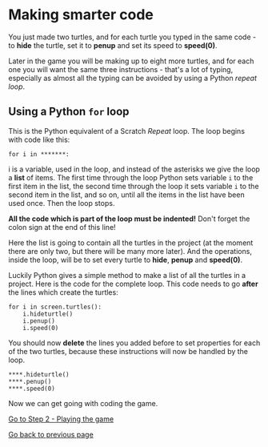 # Making smarter code

You just made two turtles, and for each turtle you typed in the same code - to **hide** the turtle, set it to **penup** and set its speed to **speed(0)**.

Later in the game you will be making up to eight more turtles, and for each one you will want the same three instructions - that's a lot of typing, especially as almost all the typing can be avoided by using a Python *repeat loop*.

## Using a Python ```for``` loop

This is the Python equivalent of a Scratch *Repeat* loop. The loop begins with code like this:
```
for i in *******:
```
i is a variable, used in the loop, and instead of the asterisks we give the loop a **list** of items. The first time through the loop Python sets variable ```i``` to the first item in the list, the second time through the loop it sets variable ```i``` to the second item in the list, and so on, until all the items in the list have been used once. Then the loop stops.

**All the code which is part of the loop must be indented!** Don't forget the colon sign at the end of this line!

Here the list is going to contain all the turtles in the project (at the moment there are only two, but there will be many more later). And the operations, inside the loop, will be to set every turtle to **hide**, **penup** and **speed(0)**.

Luckily Python gives a simple method to make a list of all the turtles in a project. Here is the code for the complete loop. This code needs to go **after** the lines which create the turtles:
```
for i in screen.turtles():
    i.hideturtle()
    i.penup()
    i.speed(0)
```
You should now **delete** the lines you added before to set properties for each of the two turtles, because these instructions will now be handled by the loop.
```
****.hideturtle()
****.penup()
****.speed(0)
```

Now we can get going with coding the game.

[Go to Step 2 - Playing the game](../Step2-Play-the-game)

[Go back to previous page](README.md)
